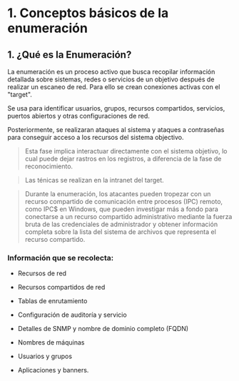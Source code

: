 # 1. Conceptos básicos de la enumeración

## 1. ¿Qué es la Enumeración?

La enumeración es un proceso activo que busca recopilar información detallada sobre sistemas, redes o servicios de un objetivo después de realizar un escaneo de red. Para ello se crean conexiones activas con el "target".

Se usa para identificar usuarios, grupos, recursos compartidos, servicios, puertos abiertos y otras configuraciones de red.

Posteriormente, se realizaran ataques al sistema y ataques a contraseñas para conseguir acceso a los recursos del sistema objectivo.

> Esta fase implica interactuar directamente con el sistema objetivo, lo cual puede dejar rastros en los registros, a diferencia de la fase de reconocimiento.

> Las ténicas se realizan en la intranet del target.

> Durante la enumeración, los atacantes pueden tropezar con un recurso compartido de comunicación entre procesos (IPC) remoto, como IPC$ en Windows, que pueden investigar más a fondo para conectarse a un recurso compartido administrativo mediante la fuerza bruta de las credenciales de administrador y obtener información completa sobre la lista del sistema de archivos que representa el recurso compartido.

### Información que se recolecta:

- Recursos de red

- Recursos compartidos de red

- Tablas de enrutamiento

- Configuración de auditoría y servicio

- Detalles de SNMP y nombre de dominio completo (FQDN)

- Nombres de máquinas

- Usuarios y grupos

- Aplicaciones y banners.

